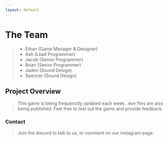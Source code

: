 ```yaml
---
layout: default
---
```


# The Team

> - Ethan (Game Manager & Designer)
> - Ash (Lead Programmer)
> - Jacob (Senior Programmer)
> - Brian (Senior Programmer)
> - Jaden (Sound Design)
> - Spencer (Sound Design)

## Project Overview

> This game is being frequenctly updated each week. 
> .exe files are also being published. 
> Feel free to test out the game and provide feedback.

### Contact

> Join the discord to talk to us, or comment on our instagram page.
